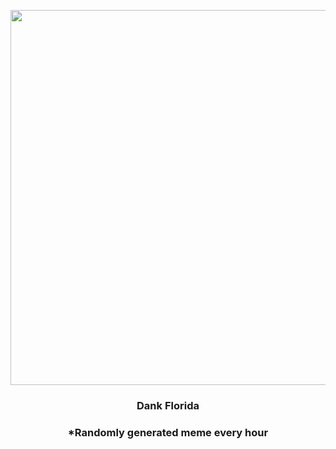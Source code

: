 <p align="center">
        <img src="https://i.redd.it/ntmv7n8nhz891.jpg" width="600" height="600">
        </p>
        <h3 align="center">Dank Florida</h3>
        <h3 align="center">*Randomly generated meme every hour</h3>
    